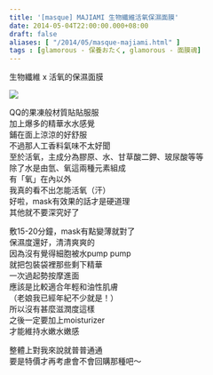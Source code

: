 ```yaml
---
title: '[masque] MAJIAMI 生物纖維活氧保濕面膜'
date: 2014-05-04T22:00:00.000+08:00
draft: false
aliases: [ "/2014/05/masque-majiami.html" ]
tags : [glamorous - 保養おたく, glamorous - 面膜魂]
---
```


生物纖維 x 活氧的保濕面膜  

[![](https://1.bp.blogspot.com/-HwIlFcxjMOY/XDGmOk2WTHI/AAAAAAAAElA/8mOHTrlLLaMECAYpDmZo8kIJZFP_r24lACLcBGAs/s640/1.jpg)](https://1.bp.blogspot.com/-HwIlFcxjMOY/XDGmOk2WTHI/AAAAAAAAElA/8mOHTrlLLaMECAYpDmZo8kIJZFP_r24lACLcBGAs/s1600/1.jpg)

QQ的果凍般材質貼貼服服  
加上爆多的精華水水感覺  
鋪在面上涼涼的好舒服  
不過那人工香料氣味不太好聞  
至於活氧，主成分為膠原、水、甘草酸二鉀、玻尿酸等等  
除了水是由氫、氧這兩種元素組成  
有「氧」在內以外  
我真的看不出怎能活氧（汗）  
好啦，mask有效果的話才是硬道理  
其他就不要深究好了  
  
敷15-20分鐘，mask有點變薄就對了  
保濕度還好，清清爽爽的  
因為沒有覺得細胞被水pump pump  
就把包裝袋裡那些剩下精華  
一次過起勢按摩進面  
應該是比較適合年輕和油性肌膚  
（老娘我已經年紀不少就是！）  
所以沒有甚麼滋潤度這樣  
之後一定要加上moisturizer  
才能維持水嫩水嫩感  
  
整體上對我來說就普普通通  
要是特價才再考慮會不會回購那種吧～